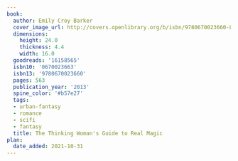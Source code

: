 ```yaml
---
book:
  author: Emily Croy Barker
  cover_image_url: http://covers.openlibrary.org/b/isbn/9780670023660-L.jpg
  dimensions:
    height: 24.0
    thickness: 4.4
    width: 16.0
  goodreads: '16158565'
  isbn10: '0670023663'
  isbn13: '9780670023660'
  pages: 563
  publication_year: '2013'
  spine_color: '#b57e27'
  tags:
  - urban-fantasy
  - romance
  - scifi
  - fantasy
  title: The Thinking Woman's Guide to Real Magic
plan:
  date_added: 2021-10-31
---
```

